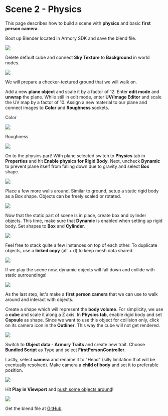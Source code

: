 # Scene 2 - Physics

This page describes how to build a scene with **physics** and basic **first person camera**.

Boot up Blender located in Armory SDK and save the blend file.

![](img/scene1/0.jpg)

Delete default cube and connect **Sky Texture** to **Background** in world nodes. 

![](img/scene2/0.jpg)

We will prepare a checker-textured ground  that we will walk on.

Add a new **plane object** and scale it by a factor of 12. Enter **edit mode** and **unwrap** the plane. While still in edit mode, enter **UV/Image Editor** and scale the UV map by a factor of 10. Assign a new material to our plane and connect images to **Color** and **Roughness** sockets.

Color

![](img/checker.png)

Roughness

![](img/checker_rough.png)

On to the physics part! With plane selected switch to **Physics** tab in **Properties** and hit **Enable physics for Rigid Body**. Next, uncheck **Dynamic** to prevent plane itself from falling down due to gravity and select **Box** shape.

![](img/scene2/1.jpg)

Place a few more walls around. Similar to ground, setup a static rigid body as a Box shape. Objects can be freely scaled or rotated.

![](img/scene2/2.jpg)

Now that the static part of scene is in place, create box and cylinder objects. This time, make sure that **Dynamic** is enabled when setting up rigid body. Set shapes to **Box** and **Cylinder**.

![](img/scene2/3.jpg)

Feel free to stack quite a few instances on top of each other. To duplicate objects, use a **linked copy** (alt + d) to keep mesh data shared.

![](img/scene2/4.jpg)

If we play the scene now, dynamic objects will fall down and collide with static surroundings!

![](img/scene2/5.jpg)

As the last step, let's make a **first person camera** that we can use to walk around and interact with objects.

Create a shape which will represent the **body volume**. For simplicity, we use a **cube** and scale it along a Z axis. In **Physics tab**, enable rigid body and set **Capsule** as shape. Since we want to use this object for collision only, click on its camera icon in the **Outliner**. This way the cube will not get rendered.

![](img/scene2/5_.jpg)

Switch to **Object data - Armory Traits** and create new trait. Choose **Bundled Script** as Type and select **FirstPersonController**.

Lastly, select **camera** and rename it to "Head" (silly limitation that will be eventually resolved). Make camera a **child of body** and set it to preferable position.

![](img/scene2/6.jpg)

Hit **Play in Viewport** and [push some objects around](http://armory3d.org/demo/scene2)!

![](img/scene2/7.jpg)

Get the blend file at [GitHub](https://github.com/armory3d/armory_examples/tree/master/scene2).
